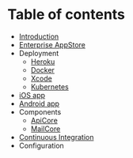 # Table of contents

* [Introduction](README.md)
* [Enterprise AppStore](enterprise-appstore.md)
* Deployment
  * [Heroku](deployment/heroku.md)
  * [Docker](deployment/docker.md)
  * [Xcode](deployment/xcode.md)
  * [Kubernetes](deployment/kubernetes.md)
* [iOS app](ios-app.md)
* [Android app](android-app.md)
* Components
  * [ApiCore](components/apicore.md)
  * [MailCore](components/mailcore.md)
* [Continuous Integration](continuous-integration.md)
* Configuration

